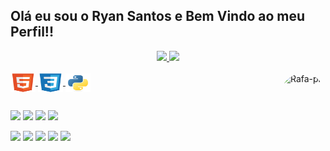 ## Olá eu sou o Ryan Santos e Bem Vindo ao meu Perfil!!

<div align="center">
  <a href="https://github.com/ryansantox">
  <img height="180em" src="https://github-readme-stats.vercel.app/api?username=ryansantox&show_icons=true&theme=ocean_dark&include_all_commits=true&count_private=true"/>
  <img height="180em" src="https://github-readme-stats.vercel.app/api/top-langs/?username=ryansantox&layout=demo&langs_count=7&theme=ocean_dark"/>
</div>
  
<div style="display: inline_block"><br>
  <img align="center" alt="Rafa-HTML" height="30" width="40" src="https://raw.githubusercontent.com/devicons/devicon/master/icons/html5/html5-original.svg">
  <img align="center" alt="Rafa-CSS" height="30" width="40" src="https://raw.githubusercontent.com/devicons/devicon/master/icons/css3/css3-original.svg">
  <img align="center" alt="Rafa-Python" height="30" width="40" src="https://raw.githubusercontent.com/devicons/devicon/master/icons/python/python-original.svg">
  <img align="right" alt="Rafa-pic" height="150" style="border-radius:50px;" src="https://images-wixmp-ed30a86b8c4ca887773594c2.wixmp.com/f/e0a9b154-6af1-4966-8b30-8de9ebb8329f/df4dq20-e4792059-c382-4668-b7f9-d722d445667b.png?token=eyJ0eXAiOiJKV1QiLCJhbGciOiJIUzI1NiJ9.eyJzdWIiOiJ1cm46YXBwOjdlMGQxODg5ODIyNjQzNzNhNWYwZDQxNWVhMGQyNmUwIiwiaXNzIjoidXJuOmFwcDo3ZTBkMTg4OTgyMjY0MzczYTVmMGQ0MTVlYTBkMjZlMCIsIm9iaiI6W1t7InBhdGgiOiJcL2ZcL2UwYTliMTU0LTZhZjEtNDk2Ni04YjMwLThkZTllYmI4MzI5ZlwvZGY0ZHEyMC1lNDc5MjA1OS1jMzgyLTQ2NjgtYjdmOS1kNzIyZDQ0NTY2N2IucG5nIn1dXSwiYXVkIjpbInVybjpzZXJ2aWNlOmZpbGUuZG93bmxvYWQiXX0.KzUc_Fcn0OB3e1ZSNuQPfT5hazHZlFtFXdeFSHvtXgY">
</div>
  
##
  
<div> 
  <a href="https://www.instagram.com/r.santoxz/" target="_blank"><img src="https://img.shields.io/badge/-Instagram-%23E4405F?style=for-the-badge&logo=instagram&logoColor=white" target="_blank"></a>  
  <a href = "mailto:lepojose@gmail.com"><img src="https://img.shields.io/badge/-Gmail-%23333?style=for-the-badge&logo=gmail&logoColor=white" target="_blank"></a>
  <a href = "mailto:lepojose@outlook.com"><img src="https://img.shields.io/badge/Microsoft_Outlook-0078D4?style=for-the-badge&logo=microsoft-outlook&logoColor=white"></a>
  <a href="https://www.linkedin.com/in/rafaella-ballerini-45875016a" target="_blank"><img src="https://img.shields.io/badge/-LinkedIn-%230077B5?style=for-the-badge&logo=linkedin&logoColor=white" target="_blank"></a> 
  
  <a><img src="https://img.shields.io/badge/Android-3DDC84?style=for-the-badge&logo=android&logoColor=white" target="_blank"></a> 
  <a><img src="https://img.shields.io/badge/Windows-0078D6?style=for-the-badge&logo=windows&logoColor=white" target="_blank"></a> 
  <a><img src="https://img.shields.io/badge/Xbox-107C10?style=for-the-badge&logo=xbox&logoColor=white" target="_blank"></a> 
  <a><img src="https://img.shields.io/badge/PlayStation-003791?style=for-the-badge&logo=playstation&logoColor=white" target="_blank"></a> 
  <a><img src="https://img.shields.io/badge/Steam-000000?style=for-the-badge&logo=steam&logoColor=white" target="_blank"></a> 
 
</div>
